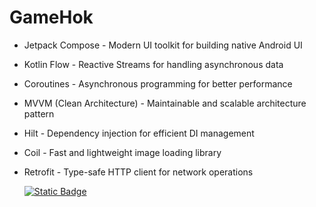 # GameHok

- Jetpack Compose - Modern UI toolkit for building native Android UI
- Kotlin Flow - Reactive Streams for handling asynchronous data
- Coroutines - Asynchronous programming for better performance
- MVVM (Clean Architecture) - Maintainable and scalable architecture pattern
- Hilt - Dependency injection for efficient DI management
- Coil - Fast and lightweight image loading library
- Retrofit - Type-safe HTTP client for network operations

  [![Static Badge](https://img.shields.io/badge/GameHok-APK-red?logo=android)]()

